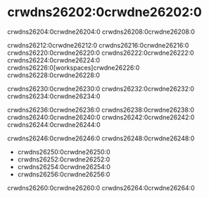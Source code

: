 # crwdns26202:0crwdne26202:0

crwdns26204:0crwdne26204:0 crwdns26208:0crwdne26208:0

crwdns26212:0crwdne26212:0 crwdns26216:0crwdne26216:0 crwdns26220:0crwdne26220:0 crwdns26222:0crwdne26222:0 crwdns26224:0crwdne26224:0 crwdns26226:0[workspaces]crwdne26226:0<!-- ignore --> crwdns26228:0crwdne26228:0

crwdns26230:0crwdne26230:0 crwdns26232:0crwdne26232:0 crwdns26234:0crwdne26234:0

crwdns26236:0crwdne26236:0 crwdns26238:0crwdne26238:0 crwdns26240:0crwdne26240:0 crwdns26242:0crwdne26242:0 crwdns26244:0crwdne26244:0

crwdns26246:0crwdne26246:0 crwdns26248:0crwdne26248:0

* crwdns26250:0crwdne26250:0
* crwdns26252:0crwdne26252:0
* crwdns26254:0crwdne26254:0
* crwdns26256:0crwdne26256:0

crwdns26260:0crwdne26260:0 crwdns26264:0crwdne26264:0
